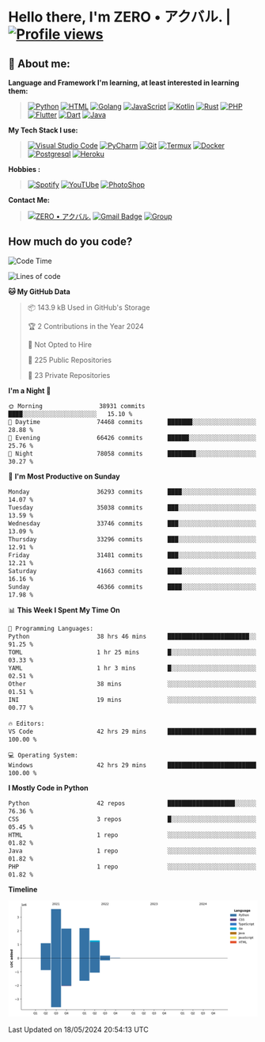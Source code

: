 # **Hello there**, I'm ZERO • アクバル. | [![Profile views](https://gpvc.arturio.dev/Ryomen-Sukuna)](https://github.com/Ryomen-Sukuna)

## 👦 **About me**:

**Language and Framework I'm learning, at least interested in learning them:**

> [![Python](https://badges.aleen42.com/src/python.svg)](https://python.org)
> [![HTML](https://img.shields.io/badge/-HTML-%232c3e50?style=flat&logo=php)](https://whatwg.org)
> [![Golang](https://badges.aleen42.com/src/golang.svg)](https://golang.org)
> [![JavaScript](https://badges.aleen42.com/src/javascript.svg)](https://nodejs.org)
> [![Kotlin](https://badges.aleen42.com/src/kotlin.svg)](https://kotlinlang.org)
> [![Rust](https://img.shields.io/badge/-rust-%232c3e50?style=flat&logo=rust)](https://rust-lang.org)
> [![PHP](https://img.shields.io/badge/-php-%232c3e50?style=flat&logo=php)](https://www.php.net)
> [![Flutter](https://img.shields.io/badge/-flutter-%232c3e50?style=flat&logo=flutter)](https://flutter.dev)
> [![Dart](https://img.shields.io/badge/-dart-%232c3e50?style=flat&logo=dart)](https://dart.dev)
> [![Java](https://badges.aleen42.com/src/java.svg)](https://www.java.com/en)

**My Tech Stack I use:**

> [![Visual Studio Code](https://badges.aleen42.com/src/visual_studio_code.svg)](https://code.visualstudio.com)
> [![PyCharm](https://img.shields.io/badge/-pycharm-%23007ACC?style=flat&logo=pycharm&logoColor=black&color=black&labelColor=green)](https://www.jetbrains.com/pycharm)
> [![Git](https://img.shields.io/badge/-Git-%23F05032?style=flat&logo=git&logoColor=%23ffffff)](https://git-scm.com)
> [![Termux](https://img.shields.io/badge/-Termux-%232c3e50?style=flat&logo=typescript)](https://termux.com)
> [![Docker](https://badges.aleen42.com/src/docker.svg)](https://www.docker.com/)
> [![Postgresql](https://img.shields.io/badge/-Postgresql-%232c3e50?style=flat&logo=postgresql)](https://postgresql.org)
> [![Heroku](https://img.shields.io/badge/-Heroku-purple?style=flat&logo=heroku)](https://heroku.com)

**Hobbies :**

> [![Spotify](https://badges.aleen42.com/src/spotify.svg)](https://spotify.com)
> [![YouTUbe](https://badges.aleen42.com/src/youtube.svg)](https://spotify.com)
> [![PhotoShop](https://badges.aleen42.com/src/photoshop.svg)](https://www.adobe.com/products/photoshop.html)

**Contact Me:**

> [![ZERO • アクバル.](https://badges.aleen42.com/src/telegram.svg)](https://t.me/Anomaliii)
> [![Gmail Badge](https://img.shields.io/badge/-ryomensukuna83@gmail.com-c14438?style=flat&logo=Gmail&logoColor=white)](https://ryomensukuna83@gmail.com)
> [![Group](https://img.shields.io/badge/dynamic/json?logo=telegram&label=%40RandomAnimeIndonesia&labelColor=282c34&suffix=+members&color=2CA5E0&query=%24.data.totalSubs&url=https%3A%2F%2Fapi.spencerwoo.com%2Fsubstats%2F%3Fsource%3Dtelegram%26queryKey%3DGrup_Anime_Random&longCache=true%22)](https://t.me/Grup_Anime_Random)
 

## **How much do you code?**

<!--START_SECTION:waka-->
![Code Time](http://img.shields.io/badge/Code%20Time-852%20hrs%2054%20mins-blue)

![Lines of code](https://img.shields.io/badge/From%20Hello%20World%20I%27ve%20Written-10.5%20million%20lines%20of%20code-blue)

**🐱 My GitHub Data** 

> 📦 143.9 kB Used in GitHub's Storage 
 > 
> 🏆 2 Contributions in the Year 2024
 > 
> 🚫 Not Opted to Hire
 > 
> 📜 225 Public Repositories 
 > 
> 🔑 23 Private Repositories 
 > 
**I'm a Night 🦉** 

```text
🌞 Morning                38931 commits       ████░░░░░░░░░░░░░░░░░░░░░   15.10 % 
🌆 Daytime                74468 commits       ███████░░░░░░░░░░░░░░░░░░   28.88 % 
🌃 Evening                66426 commits       ██████░░░░░░░░░░░░░░░░░░░   25.76 % 
🌙 Night                  78058 commits       ████████░░░░░░░░░░░░░░░░░   30.27 % 
```
📅 **I'm Most Productive on Sunday** 

```text
Monday                   36293 commits       ████░░░░░░░░░░░░░░░░░░░░░   14.07 % 
Tuesday                  35038 commits       ███░░░░░░░░░░░░░░░░░░░░░░   13.59 % 
Wednesday                33746 commits       ███░░░░░░░░░░░░░░░░░░░░░░   13.09 % 
Thursday                 33296 commits       ███░░░░░░░░░░░░░░░░░░░░░░   12.91 % 
Friday                   31481 commits       ███░░░░░░░░░░░░░░░░░░░░░░   12.21 % 
Saturday                 41663 commits       ████░░░░░░░░░░░░░░░░░░░░░   16.16 % 
Sunday                   46366 commits       ████░░░░░░░░░░░░░░░░░░░░░   17.98 % 
```


📊 **This Week I Spent My Time On** 

```text
💬 Programming Languages: 
Python                   38 hrs 46 mins      ███████████████████████░░   91.25 % 
TOML                     1 hr 25 mins        █░░░░░░░░░░░░░░░░░░░░░░░░   03.33 % 
YAML                     1 hr 3 mins         █░░░░░░░░░░░░░░░░░░░░░░░░   02.51 % 
Other                    38 mins             ░░░░░░░░░░░░░░░░░░░░░░░░░   01.51 % 
INI                      19 mins             ░░░░░░░░░░░░░░░░░░░░░░░░░   00.77 % 

🔥 Editors: 
VS Code                  42 hrs 29 mins      █████████████████████████   100.00 % 

💻 Operating System: 
Windows                  42 hrs 29 mins      █████████████████████████   100.00 % 
```

**I Mostly Code in Python** 

```text
Python                   42 repos            ███████████████████░░░░░░   76.36 % 
CSS                      3 repos             █░░░░░░░░░░░░░░░░░░░░░░░░   05.45 % 
HTML                     1 repo              ░░░░░░░░░░░░░░░░░░░░░░░░░   01.82 % 
Java                     1 repo              ░░░░░░░░░░░░░░░░░░░░░░░░░   01.82 % 
PHP                      1 repo              ░░░░░░░░░░░░░░░░░░░░░░░░░   01.82 % 
```



**Timeline**

![Lines of Code chart](https://raw.githubusercontent.com/Ryomen-Sukuna/Ryomen-Sukuna/master/assets/bar_graph.png)


 Last Updated on 18/05/2024 20:54:13 UTC
<!--END_SECTION:waka-->
